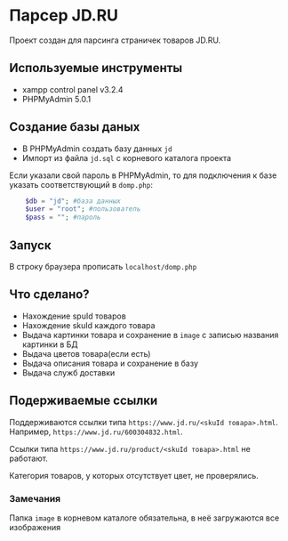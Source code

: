 # Парсер JD.RU 
Проект создан для парсинга страничек товаров JD.RU.

## Используемые инструменты
- xampp control panel v3.2.4
- PHPMyAdmin 5.0.1
## Создание базы даных
- В PHPMyAdmin создать базу данных `jd`
- Импорт из файла `jd.sql` с корневого каталога проекта

Если указали свой пароль в PHPMyAdmin, то для подключения к базе указать соответствующий в `domp.php`:
```php
	$db = "jd"; #база данных
	$user = "root"; #пользователь
	$pass = ""; #пароль
```
## Запуск 
В строку браузера прописать `localhost/domp.php`

## Что сделано?
- Нахождение spuId товаров
- Нахождение skuId каждого товара
- Выдача картинки товара и сохранение в `image` с записью названия картинки в БД
- Выдача цветов товара(если есть)
- Выдача описания товара и сохранение в базу
- Выдача служб доставки

## Подерживаемые ссылки
Поддерживаются ссылки типа `https://www.jd.ru/<skuId товара>.html`.
	Например, `https://www.jd.ru/600304832.html`.

Ссылки типа `https://www.jd.ru/product/<skuId товара>.html` не работают.

Категория товаров, у которых отсутствует цвет, не проверялись.
### Замечания
Папка `image` в корневом каталоге обязательна, в неё загружаются все изображения
